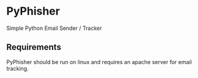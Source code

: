 # PyPhisher
Simple Python Email Sender / Tracker

## Requirements
PyPhisher should be run on linux and requires an apache server for email tracking.
